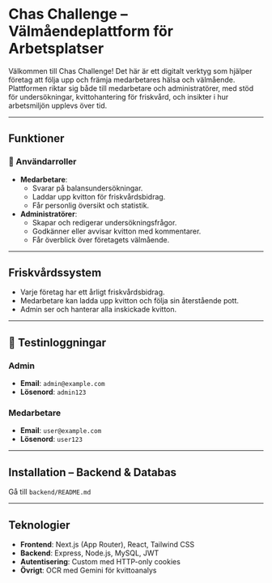 # Chas Challenge – Välmåendeplattform för Arbetsplatser

Välkommen till Chas Challenge! Det här är ett digitalt verktyg som hjälper företag att följa upp och främja medarbetares hälsa och välmående. Plattformen riktar sig både till medarbetare och administratörer, med stöd för undersökningar, kvittohantering för friskvård, och insikter i hur arbetsmiljön upplevs över tid.

---

## Funktioner

### 👥 Användarroller

- **Medarbetare**:
  - Svarar på balansundersökningar.
  - Laddar upp kvitton för friskvårdsbidrag.
  - Får personlig översikt och statistik.
- **Administratörer**:
  - Skapar och redigerar undersökningsfrågor.
  - Godkänner eller avvisar kvitton med kommentarer.
  - Får överblick över företagets välmående.

---

## Friskvårdssystem

- Varje företag har ett årligt friskvårdsbidrag.
- Medarbetare kan ladda upp kvitton och följa sin återstående pott.
- Admin ser och hanterar alla inskickade kvitton.

---

## 🔐 Testinloggningar

### Admin

- **Email**: `admin@example.com`
- **Lösenord**: `admin123`

### Medarbetare

- **Email**: `user@example.com`
- **Lösenord**: `user123`

---

## Installation – Backend & Databas

Gå till `backend/README.md`

---

## Teknologier

- **Frontend**: Next.js (App Router), React, Tailwind CSS
- **Backend**: Express, Node.js, MySQL, JWT
- **Autentisering**: Custom med HTTP-only cookies
- **Övrigt**: OCR med Gemini för kvittoanalys
